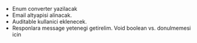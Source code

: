 - Enum converter yazilacak
- Email altyapisi alinacak.
- Auditable kullanici eklenecek.
- Responlara message yetenegi getirelim. Void boolean vs. donulmemesi icin